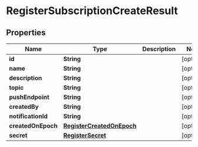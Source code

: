 
# RegisterSubscriptionCreateResult

## Properties
Name | Type | Description | Notes
------------ | ------------- | ------------- | -------------
**id** | **String** |  |  [optional]
**name** | **String** |  |  [optional]
**description** | **String** |  |  [optional]
**topic** | **String** |  |  [optional]
**pushEndpoint** | **String** |  |  [optional]
**createdBy** | **String** |  |  [optional]
**notificationId** | **String** |  |  [optional]
**createdOnEpoch** | [**RegisterCreatedOnEpoch**](RegisterCreatedOnEpoch.md) |  |  [optional]
**secret** | [**RegisterSecret**](RegisterSecret.md) |  |  [optional]



